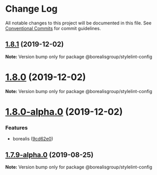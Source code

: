 # Change Log

All notable changes to this project will be documented in this file.
See [Conventional Commits](https://conventionalcommits.org) for commit guidelines.

## [1.8.1](https://github.com/borealisgroup/borealis/tree/master/packages/@borealisgroup/stylelint-config/compare/@borealisgroup/stylelint-config@1.8.0...@borealisgroup/stylelint-config@1.8.1) (2019-12-02)

**Note:** Version bump only for package @borealisgroup/stylelint-config





# [1.8.0](https://github.com/borealisgroup/borealis/tree/master/packages/@borealisgroup/stylelint-config/compare/@borealisgroup/stylelint-config@1.8.0-alpha.0...@borealisgroup/stylelint-config@1.8.0) (2019-12-02)

**Note:** Version bump only for package @borealisgroup/stylelint-config





# [1.8.0-alpha.0](https://github.com/borealisgroup/borealis/tree/master/packages/@borealisgroup/stylelint-config/compare/@borealisgroup/stylelint-config@1.7.9-alpha.0...@borealisgroup/stylelint-config@1.8.0-alpha.0) (2019-12-02)


### Features

* borealis ([9cd62e0](https://github.com/borealisgroup/borealis/tree/master/packages/@borealisgroup/stylelint-config/commit/9cd62e08da44be893507f69f85e3763609e2139f))






## [1.7.9-alpha.0](https://github.com/borealisgroup/borealis/tree/master/packages/@borealisgroup/stylelint-config/compare/@borealisgroup/stylelint-config@1.7.8...@borealisgroup/stylelint-config@1.7.9-alpha.0) (2019-08-25)

**Note:** Version bump only for package @borealisgroup/stylelint-config
